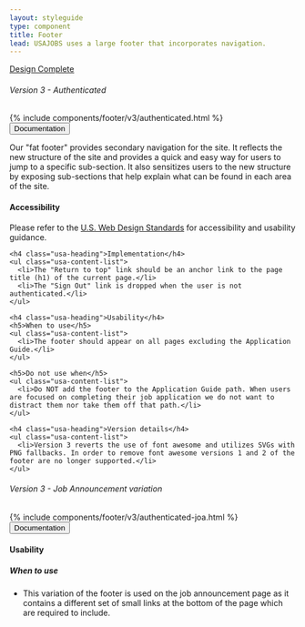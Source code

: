 ```yaml
---
layout: styleguide
type: component
title: Footer
lead: USAJOBS uses a large footer that incorporates navigation.
---
```


<a href="{{ site.baseurl }}/getting-started/#maturity" class="usa-label maturity design_complete">
  Design Complete
</a>

<h6 class="usa-heading-alt">Version 3 - Authenticated</h6>
<div class="preview" id="code-1">
  {% include components/footer/v3/authenticated.html %}
</div>

<div class="usa-accordion-bordered usa-accordion-docs">
  <button class="usa-button-unstyled usa-accordion-button"
      aria-expanded="true" aria-controls="doc-0">
    Documentation
  </button>
  <div id="doc-0" aria-hidden="false" class="usa-accordion-content">
    <p>Our "fat footer" provides secondary navigation for the site. It reflects the new structure of the site and provides a quick and easy way for users to jump to a specific sub-section. It also sensitizes users to the new structure by exposing sub-sections that help explain what can be found in each area of the site.</p>
    <h4 class="usa-heading">Accessibility</h4>
    <p>
      Please refer to the <a href="https://playbook.cio.gov/designstandards/footers/">U.S. Web Design Standards</a> for accessibility and usability guidance.
    </p>

    <h4 class="usa-heading">Implementation</h4>
    <ul class="usa-content-list">
      <li>The "Return to top" link should be an anchor link to the page title (h1) of the current page.</li>
      <li>The "Sign Out" link is dropped when the user is not authenticated.</li>
    </ul>

    <h4 class="usa-heading">Usability</h4>
    <h5>When to use</h5>
    <ul class="usa-content-list">
      <li>The footer should appear on all pages excluding the Application Guide.</li>
    </ul>

    <h5>Do not use when</h5>
    <ul class="usa-content-list">
      <li>Do NOT add the footer to the Application Guide path. When users are focused on completing their job application we do not want to distract them nor take them off that path.</li>
    </ul>

    <h4 class="usa-heading">Version details</h4>
    <ul class="usa-content-list">
      <li>Version 3 reverts the use of font awesome and utilizes SVGs with PNG fallbacks. In order to remove font awesome versions 1 and 2 of the footer are no longer supported.</li>
    </ul>
  </div>
</div>

<h6 class="usa-heading-alt">Version 3 - Job Announcement variation</h6>
<div class="preview" id="code-2">
  {% include components/footer/v3/authenticated-joa.html %}
</div>

<div class="usa-accordion-bordered usa-accordion-docs">
  <button class="usa-button-unstyled usa-accordion-button"
      aria-expanded="true" aria-controls="doc-1">
    Documentation
  </button>
  <div id="doc-1" aria-hidden="false" class="usa-accordion-content">
    <h4 class="usa-heading">Usability</h4>
    <h5>When to use</h5>
    <ul class="usa-content-list">
      <li>This variation of the footer is used on the job announcement page as it contains a different set of small links at the bottom of the page which are required to include.</li>
    </ul>
  </div>
</div>

